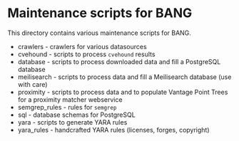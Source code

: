 # Maintenance scripts for BANG

This directory contains various maintenance scripts for BANG.

* crawlers - crawlers for various datasources
* cvehound - scripts to process `cvehound` results
* database - scripts to process downloaded data and fill a PostgreSQL database
* meilisearch - scripts to process data and fill a Meilisearch database (use with care)
* proximity - scripts to process data and to populate Vantage Point Trees for a
  proximity matcher webservice
* semgrep_rules - rules for `semgrep`
* sql - database schemas for PostgreSQL
* yara - scripts to generate YARA rules
* yara\_rules - handcrafted YARA rules (licenses, forges, copyright)
